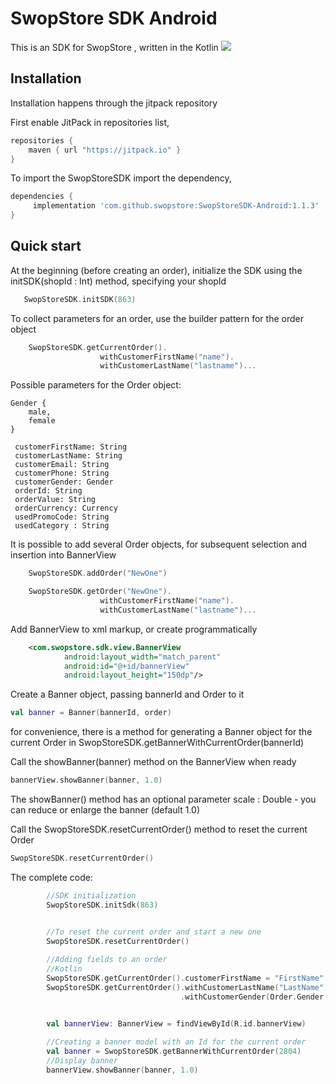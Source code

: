 
# SwopStore SDK Android
This is an SDK for SwopStore , written in the Kotlin [![](https://jitpack.io/v/swopstore/SwopStoreSDK-Android.svg)](https://jitpack.io/#swopstore/SwopStoreSDK-Android)

## Installation  

Installation happens through the jitpack repository 

First enable JitPack in repositories list,

```groovy
repositories {
    maven { url "https://jitpack.io" }
}
```

To import the SwopStoreSDK import the dependency,

```groovy
dependencies {
     implementation 'com.github.swopstore:SwopStoreSDK-Android:1.1.3'
}
```


## Quick start

At the beginning (before creating an order), initialize the SDK using the initSDK(shopId : Int) method, specifying your shopId

```kotlin
   SwopStoreSDK.initSDK(863)
```


To collect parameters for an order, use the builder pattern for the order object

```kotlin
    SwopStoreSDK.getCurrentOrder().
					withCustomerFirstName("name").
					withCustomerLastName("lastname")...

 ```

Possible parameters for the Order object:


    Gender {
        male,
        female
    }

     customerFirstName: String
     customerLastName: String
     customerEmail: String
     customerPhone: String
     customerGender: Gender
     orderId: String
     orderValue: String
     orderCurrency: Currency
     usedPromoCode: String
     usedCategory : String




It is possible to add several Order objects, for subsequent selection and insertion into BannerView


```kotlin
    SwopStoreSDK.addOrder("NewOne")

    SwopStoreSDK.getOrder("NewOne").
					withCustomerFirstName("name").
					withCustomerLastName("lastname")...

 ```

Add BannerView to xml markup, or create programmatically

```xml
    <com.swopstore.sdk.view.BannerView
            android:layout_width="match_parent"
            android:id="@+id/bannerView"
            android:layout_height="150dp"/>

 ```
Create a Banner object, passing bannerId and Order to it

```kotlin
val banner = Banner(bannerId, order)
 ```

for convenience, there is a method for generating a Banner object for the current Order in SwopStoreSDK.getBannerWithCurrentOrder(bannerId)


Call the showBanner(banner) method on the BannerView when ready

```kotlin
bannerView.showBanner(banner, 1.0)
 ```


The showBanner() method has an optional parameter scale : Double - you can reduce or enlarge the banner (default 1.0)


Call the SwopStoreSDK.resetCurrentOrder() method to reset the current Order

```kotlin
SwopStoreSDK.resetCurrentOrder()
 ```

The complete code:
```kotlin
		//SDK initialization
        SwopStoreSDK.initSdk(863)


     	//To reset the current order and start a new one
        SwopStoreSDK.resetCurrentOrder()
		
		//Adding fields to an order
        //Kotlin
        SwopStoreSDK.getCurrentOrder().customerFirstName = "FirstName"
        SwopStoreSDK.getCurrentOrder().withCustomerLastName("LastName")
									  .withCustomerGender(Order.Gender.male)


        val bannerView: BannerView = findViewById(R.id.bannerView)
		
		//Creating a banner model with an Id for the current order
        val banner = SwopStoreSDK.getBannerWithCurrentOrder(2804)
		//Display banner
        bannerView.showBanner(banner, 1.0)
		
	
 ```




